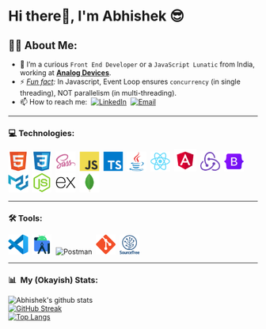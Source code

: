 # Hi there👋, I'm Abhishek 😎

## 🧑‍💻 About Me:

- 🔭 I’m a curious `Front End Developer` or a `JavaScript Lunatic` from India, working at **[Analog Devices](https://www.analog.com)**.
- ⚡ *<ins>Fun fact</ins>:* In Javascript, Event Loop ensures `concurrency` (in single threading), NOT parallelism (in multi-threading).
- 📫 How to reach me: &nbsp;<a href="https://www.linkedin.com/in/iamabhisheksawant/"><img alt="LinkedIn" src="https://img.shields.io/badge/LinkedIn-Abhishek%20Sawant-blue?style=flat-square&logo=linkedin"></a>&nbsp;
<a href="mailto:abhishakesawant@gmail.com"><img alt="Email" src="https://img.shields.io/badge/Email-abhishakesawant@gmail.com-blue?style=flat-square&logo=gmail"></a>
---

### 💻 Technologies:
<p>
<img src="https://github.com/devicons/devicon/blob/master/icons/html5/html5-original.svg" title="HTML5" alt="HTML" width="40" height="40"/>&nbsp;
<img src="https://github.com/devicons/devicon/blob/master/icons/css3/css3-original.svg"  title="CSS3" alt="CSS" width="40" height="40"/>&nbsp;
<img src="https://github.com/devicons/devicon/blob/master/icons/sass/sass-original.svg"  title="SASS" alt="SASS" width="40" height="40"/>&nbsp;
<img src="https://github.com/devicons/devicon/blob/master/icons/javascript/javascript-original.svg" title="JavaScript" alt="JavaScript" width="40" height="40"/>&nbsp;
<img src="https://github.com/devicons/devicon/blob/master/icons/typescript/typescript-original.svg" title="TypeScript" alt="TypeScript" width="40" height="40"/>&nbsp;
<img src="https://github.com/devicons/devicon/blob/master/icons/java/java-original.svg" title="Java" alt="Java" width="40" height="40"/>&nbsp;
<img src="https://github.com/devicons/devicon/blob/master/icons/react/react-original.svg" title="React" alt="React" width="40" height="40"/>&nbsp;
<img src="./resources/icons/angular-logo.png" title="Angular" alt="Angular" width="45" height="45"/>&nbsp;
<img src="https://github.com/devicons/devicon/blob/master/icons/redux/redux-original.svg" title="Redux Toolkit" alt="Redux Toolkit" width="40" height="40"/>&nbsp;
<img src="https://github.com/devicons/devicon/blob/master/icons/bootstrap/bootstrap-original.svg" title="Bootstrap5" alt="Bootstrap5" width="40" height="40"/>&nbsp;
  <img src="https://github.com/devicons/devicon/blob/master/icons/materialui/materialui-original.svg" title="Material UI" alt="Material UI" width="40" height="40"/>&nbsp;
<img src="https://github.com/devicons/devicon/blob/master/icons/nodejs/nodejs-original.svg" title="NodeJS" alt="NodeJS" width="40" height="40"/>&nbsp;
<img src="https://github.com/devicons/devicon/blob/master/icons/express/express-original.svg" title="ExpressJS"  alt="ExpressJS" width="40" height="40"/>&nbsp;
<img src="https://github.com/devicons/devicon/blob/master/icons/mongodb/mongodb-original.svg" title="MongoDB" alt="MongoDB" width="40" height="40"/>&nbsp;
</p>

---

### 🛠️ Tools:
<p>
<img src="https://github.com/devicons/devicon/blob/master/icons/vscode/vscode-original.svg" title="VSCode"  alt="VSCode" width="40" height="40"/>&nbsp;
<img src="https://github.com/devicons/devicon/blob/master/icons/androidstudio/androidstudio-original.svg" title="Android Studio"  alt="Android Studio" width="40" height="40"/>&nbsp;
<img src="https://www.vectorlogo.zone/logos/getpostman/getpostman-icon.svg" title="Postman"  alt="Postman" width="40" height="40"/>&nbsp;
<img src="https://github.com/devicons/devicon/blob/master/icons/git/git-original.svg" title="Git" alt="Git" width="40" height="40"/>&nbsp;
<img src="https://github.com/devicons/devicon/blob/master/icons/sourcetree/sourcetree-original-wordmark.svg" title="Sourcetree" alt="Sourcetree" width="40" height="40"/>&nbsp;
</p>

---

### 📊 &nbsp;My (Okayish) Stats:

![Abhishek's github stats](https://github-readme-stats.vercel.app/api?username=Abhishek-Sawant-98&theme=tokyonight&show_icons=true&hide=["issues"])<br>
[![GitHub Streak](http://github-readme-streak-stats.herokuapp.com?user=Abhishek-Sawant-98&theme=dark&background=000000)](https://git.io/streak-stats)<br>
[![Top Langs](https://github-readme-stats.vercel.app/api/top-langs/?username=Abhishek-Sawant-98&layout=compact&theme=vision-friendly-dark)](https://github.com/anuraghazra/github-readme-stats)

